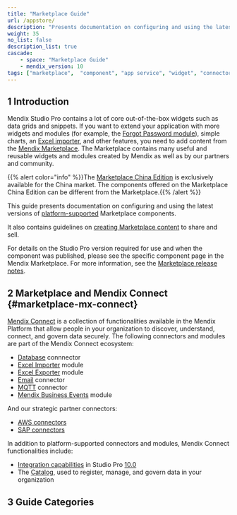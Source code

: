 ```yaml
---
title: "Marketplace Guide"
url: /appstore/
description: "Presents documentation on configuring and using the latest versions of platform-supported components."
weight: 35
no_list: false 
description_list: true 
cascade:
    - space: "Marketplace Guide"
    - mendix_version: 10
tags: ["marketplace",  "component", "app service", "widget", "connector", "module", "platform support"]
---
```


## 1 Introduction

Mendix Studio Pro contains a lot of core out-of-the-box widgets such as data grids and snippets. If you want to extend your application with more widgets and modules (for example, the [Forgot Password module](https://marketplace.mendix.com/link/component/1296/)), simple charts, an [Excel importer](https://marketplace.mendix.com/link/component/1296/), and other features, you need to add content from the [Mendix Marketplace](https://marketplace.mendix.com/). The Marketplace contains many useful and reusable widgets and modules created by Mendix as well as by our partners and community.

{{% alert color="info" %}}The [Marketplace China Edition](https://marketplace.mendix.tencent-cloud.com/) is exclusively available for the China market. The components offered on the Marketplace China Edition can be different from the Marketplace.{{% /alert %}}

This guide presents documentation on configuring and using the latest versions of [platform-supported](/appstore/general/app-store-content-support/#category) Marketplace components.

It also contains guidelines on [creating Marketplace content](/appstore/creating-content/) to share and sell.

For details on the Studio Pro version required for use and when the component was published, please see the specific component page in the Mendix Marketplace. For more information, see the [Marketplace release notes](/releasenotes/marketplace/).

## 2 Marketplace and Mendix Connect {#marketplace-mx-connect}

[Mendix Connect](https://www.mendix.com/data-hub/) is a collection of functionalities available in the Mendix Platform that allow people in your organization to discover, understand, connect, and govern data securely. The following connectors and modules are part of the Mendix Connect ecosystem:

* [Database](/appstore/connectors/database-connector/) connnector
* [Excel Importer](/appstore/modules/excel-importer/) module
* [Excel Exporter](/appstore/modules/excel-exporter/) module
* [Email](/appstore/connectors/email-connector/) connector
* [MQTT](/appstore/connectors/mqtt/) connector
* [Mendix Business Events](/appstore/modules/business-events/) module

And our strategic partner connectors:

* [AWS connectors](/appstore/aws-connectors/)
* [SAP connectors](/appstore/sap-connectors/)

In addition to platform-supported connectors and modules, Mendix Connect functionalities include:

* [Integration capabilities](/refguide/integration/#integration-mx-connect) in Studio Pro [10.0](/releasenotes/studio-pro/10.0/)
* The [Catalog](/catalog/#catalog-mx-connect), used to register, manage, and govern data in your organization

## 3 Guide Categories
